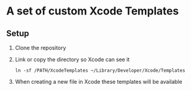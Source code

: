# A set of custom Xcode Templates

## Setup

1. Clone the repository
2. Link or copy the directory so Xcode can see it
    
    `ln -sf /PATH/XcodeTemplates ~/Library/Developer/Xcode/Templates`
    
3. When creating a new file in Xcode these templates will be available
